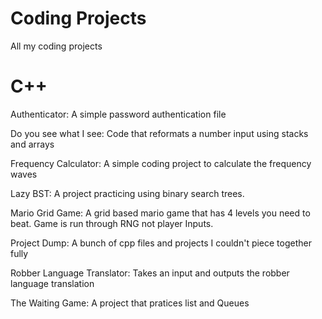 # Coding Projects
 All my coding projects


# C++
Authenticator: A simple password authentication file

Do you see what I see: Code that reformats a number input using stacks and arrays

Frequency Calculator: A simple coding project to calculate the frequency waves

Lazy BST: A project practicing using binary search trees.

Mario Grid Game: A grid based mario game that has 4 levels you need to beat. Game is run through RNG not player Inputs.

Project Dump: A bunch of cpp files and projects I couldn't piece together fully

Robber Language Translator: Takes an input and outputs the robber language translation

The Waiting Game: A project that pratices list and Queues
